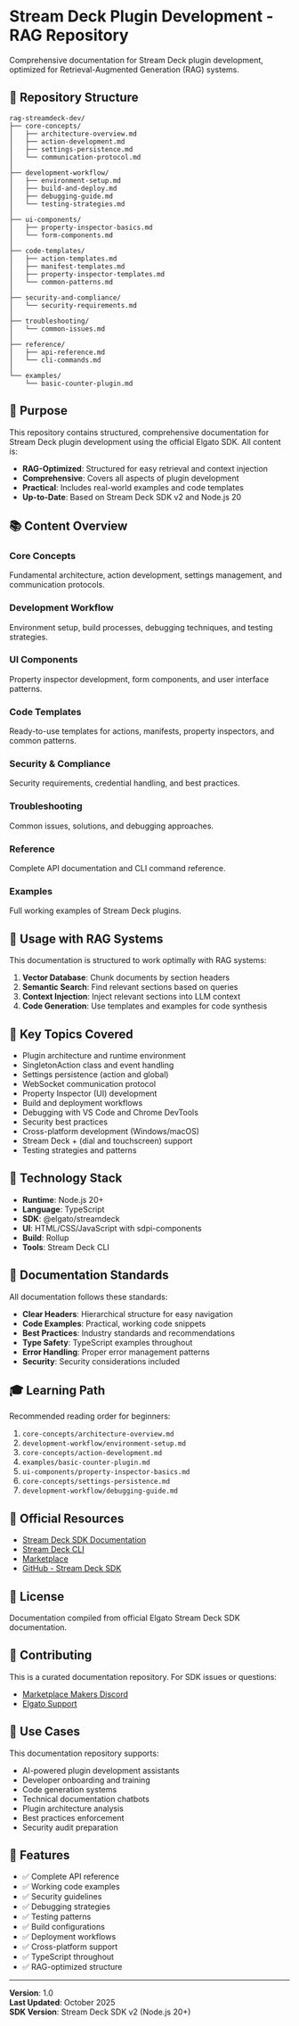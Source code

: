 # Stream Deck Plugin Development - RAG Repository

Comprehensive documentation for Stream Deck plugin development, optimized for Retrieval-Augmented Generation (RAG) systems.

## 📁 Repository Structure

```
rag-streamdeck-dev/
├── core-concepts/
│   ├── architecture-overview.md
│   ├── action-development.md
│   ├── settings-persistence.md
│   └── communication-protocol.md
│
├── development-workflow/
│   ├── environment-setup.md
│   ├── build-and-deploy.md
│   ├── debugging-guide.md
│   └── testing-strategies.md
│
├── ui-components/
│   ├── property-inspector-basics.md
│   └── form-components.md
│
├── code-templates/
│   ├── action-templates.md
│   ├── manifest-templates.md
│   ├── property-inspector-templates.md
│   └── common-patterns.md
│
├── security-and-compliance/
│   └── security-requirements.md
│
├── troubleshooting/
│   └── common-issues.md
│
├── reference/
│   ├── api-reference.md
│   └── cli-commands.md
│
└── examples/
    └── basic-counter-plugin.md
```

## 🎯 Purpose

This repository contains structured, comprehensive documentation for Stream Deck plugin development using the official Elgato SDK. All content is:

- **RAG-Optimized**: Structured for easy retrieval and context injection
- **Comprehensive**: Covers all aspects of plugin development
- **Practical**: Includes real-world examples and code templates
- **Up-to-Date**: Based on Stream Deck SDK v2 and Node.js 20

## 📚 Content Overview

### Core Concepts
Fundamental architecture, action development, settings management, and communication protocols.

### Development Workflow
Environment setup, build processes, debugging techniques, and testing strategies.

### UI Components
Property inspector development, form components, and user interface patterns.

### Code Templates
Ready-to-use templates for actions, manifests, property inspectors, and common patterns.

### Security & Compliance
Security requirements, credential handling, and best practices.

### Troubleshooting
Common issues, solutions, and debugging approaches.

### Reference
Complete API documentation and CLI command reference.

### Examples
Full working examples of Stream Deck plugins.

## 🚀 Usage with RAG Systems

This documentation is structured to work optimally with RAG systems:

1. **Vector Database**: Chunk documents by section headers
2. **Semantic Search**: Find relevant sections based on queries
3. **Context Injection**: Inject relevant sections into LLM context
4. **Code Generation**: Use templates and examples for code synthesis

## 📖 Key Topics Covered

- Plugin architecture and runtime environment
- SingletonAction class and event handling
- Settings persistence (action and global)
- WebSocket communication protocol
- Property Inspector (UI) development
- Build and deployment workflows
- Debugging with VS Code and Chrome DevTools
- Security best practices
- Cross-platform development (Windows/macOS)
- Stream Deck + (dial and touchscreen) support
- Testing strategies and patterns

## 🔧 Technology Stack

- **Runtime**: Node.js 20+
- **Language**: TypeScript
- **SDK**: @elgato/streamdeck
- **UI**: HTML/CSS/JavaScript with sdpi-components
- **Build**: Rollup
- **Tools**: Stream Deck CLI

## 📝 Documentation Standards

All documentation follows these standards:

- **Clear Headers**: Hierarchical structure for easy navigation
- **Code Examples**: Practical, working code snippets
- **Best Practices**: Industry standards and recommendations
- **Type Safety**: TypeScript examples throughout
- **Error Handling**: Proper error management patterns
- **Security**: Security considerations included

## 🎓 Learning Path

Recommended reading order for beginners:

1. `core-concepts/architecture-overview.md`
2. `development-workflow/environment-setup.md`
3. `core-concepts/action-development.md`
4. `examples/basic-counter-plugin.md`
5. `ui-components/property-inspector-basics.md`
6. `core-concepts/settings-persistence.md`
7. `development-workflow/debugging-guide.md`

## 🔗 Official Resources

- [Stream Deck SDK Documentation](https://docs.elgato.com/streamdeck/sdk)
- [Stream Deck CLI](https://docs.elgato.com/streamdeck/cli)
- [Marketplace](https://marketplace.elgato.com)
- [GitHub - Stream Deck SDK](https://github.com/elgatosf/streamdeck)

## 📄 License

Documentation compiled from official Elgato Stream Deck SDK documentation.

## 🤝 Contributing

This is a curated documentation repository. For SDK issues or questions:
- [Marketplace Makers Discord](https://discord.gg/GehBUcu627)
- [Elgato Support](https://help.elgato.com)

## 🎯 Use Cases

This documentation repository supports:

- AI-powered plugin development assistants
- Developer onboarding and training
- Code generation systems
- Technical documentation chatbots
- Plugin architecture analysis
- Best practices enforcement
- Security audit preparation

## 🌟 Features

- ✅ Complete API reference
- ✅ Working code examples
- ✅ Security guidelines
- ✅ Debugging strategies
- ✅ Testing patterns
- ✅ Build configurations
- ✅ Deployment workflows
- ✅ Cross-platform support
- ✅ TypeScript throughout
- ✅ RAG-optimized structure

---

**Version**: 1.0  
**Last Updated**: October 2025  
**SDK Version**: Stream Deck SDK v2 (Node.js 20+)
